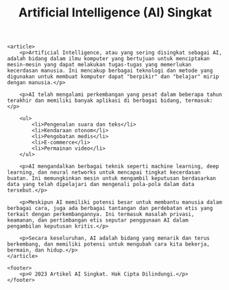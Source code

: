 <!DOCTYPE html>
<html>
<head>
    <title>Artikel AI Singkat</title>
</head>
<body>
    <header>
        <h1>Artificial Intelligence (AI) Singkat</h1>
    </header>
    
    <article>
        <p>Artificial Intelligence, atau yang sering disingkat sebagai AI, adalah bidang dalam ilmu komputer yang bertujuan untuk menciptakan mesin-mesin yang dapat melakukan tugas-tugas yang memerlukan kecerdasan manusia. Ini mencakup berbagai teknologi dan metode yang digunakan untuk membuat komputer dapat "berpikir" dan "belajar" mirip dengan manusia.</p>

        <p>AI telah mengalami perkembangan yang pesat dalam beberapa tahun terakhir dan memiliki banyak aplikasi di berbagai bidang, termasuk:</p>

        <ul>
            <li>Pengenalan suara dan teks</li>
            <li>Kendaraan otonom</li>
            <li>Pengobatan medis</li>
            <li>E-commerce</li>
            <li>Permainan video</li>
        </ul>

        <p>AI mengandalkan berbagai teknik seperti machine learning, deep learning, dan neural networks untuk mencapai tingkat kecerdasan buatan. Ini memungkinkan mesin untuk mengambil keputusan berdasarkan data yang telah dipelajari dan mengenali pola-pola dalam data tersebut.</p>

        <p>Meskipun AI memiliki potensi besar untuk membantu manusia dalam berbagai cara, juga ada berbagai tantangan dan perdebatan etis yang terkait dengan perkembangannya. Ini termasuk masalah privasi, keamanan, dan pertimbangan etis seputar penggunaan AI dalam pengambilan keputusan kritis.</p>

        <p>Secara keseluruhan, AI adalah bidang yang menarik dan terus berkembang, dan memiliki potensi untuk mengubah cara kita bekerja, bermain, dan hidup.</p>
    </article>

    <footer>
        <p>© 2023 Artikel AI Singkat. Hak Cipta Dilindungi.</p>
    </footer>
</body>
</html>
